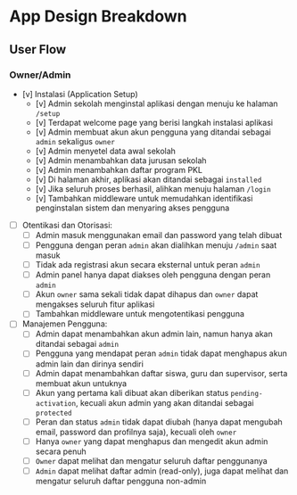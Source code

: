 # App Design Breakdown

## User Flow

### Owner/Admin

- [v] Instalasi (Application Setup)
  - [v] Admin sekolah menginstal aplikasi dengan menuju ke halaman `/setup`
  - [v] Terdapat welcome page yang berisi langkah instalasi aplikasi
  - [v] Admin membuat akun akun pengguna yang ditandai sebagai `admin` sekaligus `owner`
  - [v] Admin menyetel data awal sekolah
  - [v] Admin menambahkan data jurusan sekolah
  - [v] Admin menambahkan daftar program PKL
  - [v] Di halaman akhir, aplikasi akan ditandai sebagai `installed`
  - [v] Jika seluruh proses berhasil, alihkan menuju halaman `/login`
  - [v] Tambahkan middleware untuk memudahkan identifikasi penginstalan sistem dan menyaring akses pengguna
- [ ] Otentikasi dan Otorisasi:
  - [ ] Admin masuk menggunakan email dan password yang telah dibuat
  - [ ] Pengguna dengan peran `admin` akan dialihkan menuju `/admin` saat masuk
  - [ ] Tidak ada registrasi akun secara eksternal untuk peran `admin`
  - [ ] Admin panel hanya dapat diakses oleh pengguna dengan peran `admin`
  - [ ] Akun `owner` sama sekali tidak dapat dihapus dan `owner` dapat mengakses seluruh fitur aplikasi
  - [ ] Tambahkan middleware untuk mengotentikasi pengguna
- [ ] Manajemen Pengguna:
  - [ ] Admin dapat menambahkan akun admin lain, namun hanya akan ditandai sebagai `admin`
  - [ ] Pengguna yang mendapat peran `admin` tidak dapat menghapus akun admin lain dan dirinya sendiri
  - [ ] Admin dapat menambahkan daftar siswa, guru dan supervisor, serta membuat akun untuknya
  - [ ] Akun yang pertama kali dibuat akan diberikan status `pending-activation`, kecuali akun admin yang akan ditandai sebagai `protected`
  - [ ] Peran dan status `admin` tidak dapat diubah (hanya dapat mengubah email, password dan profilnya saja), kecuali oleh `owner`
  - [ ] Hanya `owner` yang dapat menghapus dan mengedit akun admin secara penuh
  - [ ] `Owner` dapat melihat dan mengatur seluruh daftar penggunanya
  - [ ] `Admin` dapat melihat daftar admin (read-only), juga dapat melihat dan mengatur seluruh daftar pengguna non-admin
